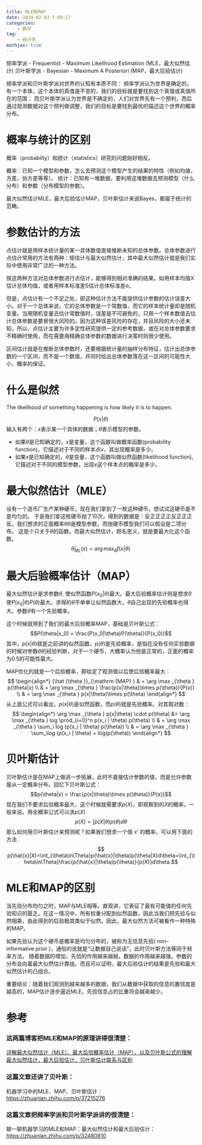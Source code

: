 ```yaml
---
title: MLE和MAP
date: 2019-02-03 7:09:17
categories: 
    - 数学
tag: 
    - 统计学
mathjax: true
---
```

频率学派 - Frequentist - Maximum Likelihood Estimation (MLE，最大似然估计)
贝叶斯学派 - Bayesian - Maximum A Posteriori (MAP，最大后验估计)

频率学派和贝叶斯学派对世界的认知有本质不同：
频率学派认为世界是确定的，有一个本体，这个本体的真值是不变的，我们的目标就是要找到这个真值或真值所在的范围；
而贝叶斯学派认为世界是不确定的，人们对世界先有一个预判，而后通过观测数据对这个预判做调整，我们的目标是要找到最优的描述这个世界的概率分布。

<!-- more -->

# 概率与统计的区别
概率（probabilty）和统计（statistics）研究的问题刚好相反。

概率：已知一个模型和参数，怎么去预测这个模型产生的结果的特性（例如均值，方差，协方差等等）。
统计：已知有一堆数据，要利用这堆数据去预测模型（什么分布）和参数（分布模型的参数）。

最大似然估计MLE，最大后验估计MAP，贝叶斯估计来说Bayes，都属于统计的范畴。

# 参数估计的方法
点估计就是用样本统计量的某一具体数值直接推断未知的总体参数。总体参数进行点估计常用的方法有两种：矩估计与最大似然估计，其中最大似然估计就是我们实际中使用非常广泛的一种方法。 

按这两种方法对总体参数进行点估计，能够得到相对准确的结果。如用样本均值X估计总体均值，或者用样本标准差S估计总体标准差σ。 

但是，点估计有一个不足之处，即这种估计方法不能提供估计参数的估计误差大小。对于一个总体来说，它的总体参数是一个常数值，而它的样本统计量却是随机变量。当用随机变量去估计常数值时，误差是不可避免的，只用一个样本数值去估计总体参数是要冒很大风险的。因为这种误差风险的存在，并且风险的大小还未知，所以，点估计主要为许多定性研究提供一定的参考数据，或在对总体参数要求不精确时使用，而在需要用精确总体参数的数据进行决策时则很少使用。

区间估计就是在推断总体参数时，还要根据统计量的抽样分布特征，估计出总体参数的一个区间，而不是一个数值，并同时给出总体参数落在这一区间的可能性大小，概率的保证。

# 什么是似然
The likelihood of something happening is how likely it is to happen.

$$P(x|\theta)$$
输入有两个：$x$表示某一个具体的数据；$\theta$表示模型的参数。

- 如果$\theta$是已知确定的，$x$是变量，这个函数叫做概率函数(probability function)，它描述对于不同的样本点$x$，其出现概率是多少。
- 如果$x$是已知确定的，$\theta$是变量，这个函数叫做似然函数(likelihood function), 它描述对于不同的模型参数，出现$x$这个样本点的概率是多少。

# 最大似然估计（MLE）
设有一个造币厂生产某种硬币，现在我们拿到了一枚这种硬币，想试试这硬币是不是均匀的。
于是我们拿这枚硬币抛了10次，得到的数据是：反正正正正反正正正反。我们想求的正面概率θθ是模型参数，而抛硬币模型我们可以假设是二项分布。
这是个只关于$θ$的函数。而最大似然估计，顾名思义，就是要最大化这个函数。
$$\displaystyle {\hat {\theta }}_{\mathrm {ML} }(x)=\arg \max _{\theta }f(x|\theta )\!$$

# 最大后验概率估计（MAP） 
最大似然估计是求参数$θ$, 使似然函数$P(x_0|θ)$最大。最大后验概率估计则是想求$θ$使$P(x_0|θ)P(θ)$最大。求得的$θ$不单单让似然函数大，$θ$自己出现的先验概率也得大。参数$θ$有一个先验概率。

这个时候就用到了我们的最大后验概率MAP，基础是贝叶斯公式： 
$$P(\theta|x_0) = \frac{P(x_0|\theta)P(\theta)}{P(x_0)}$$
其中，$p(x|θ)$就是之前讲的似然函数，$p(θ)$是先验概率，是指在没有任何实验数据的时候对参数$θ$的经验判断，对于一个硬币，大概率认为他是正常的，正面的概率为0.5的可能性最大。

MAP优化的就是一个后验概率，即给定了观测值以后使后验概率最大： 
$$
\begin{align*}
{\hat {\theta }}_{\mathrm {MAP} }  & = \arg \max _{\theta } p(\theta|x) \\
 & = \arg \max _{\theta } \frac{p(x|\theta)\times p(\theta)}{P(x)} \\
 & =  \arg \max _{\theta } p(x|\theta)\times p(\theta)
\end{align*}
$$
从上面公式可以看出，$p(x|θ)$是似然函数，而$p(θ)$就是先验概率。对其取对数： 
$$
\begin{align*}
\arg \max _{\theta } p(x|\theta) \cdot p(\theta) &= \arg \max _{\theta } log \prod_{i=0}^n p(x_i | \theta) p(\theta) \\
& = \arg \max _{\theta } \sum_i log (p(x_i | \theta) p(\theta)) \\ 
& = \arg \max _{\theta } \sum_ilog (p(x_i | \theta) + log(p(\theta))
\end{align*}
$$

# 贝叶斯估计
贝叶斯估计是在MAP上做进一步拓展，此时不直接估计参数的值，而是允许参数服从一定概率分布。回忆下贝叶斯公式： 
$$p(\theta|x) = \frac{p(x|\theta)\times p(\theta)}{P(x)}$$
现在我们不要求后验概率最大，这个时候就需要求$p(X)$，即观察到的$X$的概率。一般来说，用全概率公式可以求$p(X)$
$$p(X) = \int p(X | \theta)p(\theta)d\theta$$
那么如何用贝叶斯估计来预测呢？如果我们想求一个值 $x’$ 的概率，可以用下面的方法 
$$
p(\hat{x}|X)=\int_{\theta\in\Theta}p(\hat{x}|\theta)p(\theta|X)d\theta=\int_{\theta\in\Theta}\frac{p(\hat{x}|\theta)p(\theta)}{p(X)}d\theta
$$

# MLE和MAP的区别
当先验分布均匀之时，MAP与MLE相等。直观讲，它表征了最有可能值的任何先验知识的匮乏。在这一情况中，所有权重分配到似然函数，因此当我们把先验与似然相乘，由此得到的后验极其类似于似然。因此，最大似然方法可被看作一种特殊的MAP。

如果先验认为这个硬币是概率是均匀分布的，被称为无信息先验( non-informative prior )，通俗的说就是“让数据自己说话”，此时贝叶斯方法等同于频率方法。 
随着数据的增加，先验的作用越来越弱，数据的作用越来越强，参数的分布会向着最大似然估计靠拢。而且可以证明，最大后验估计的结果是先验和最大似然估计的凸组合。

重要结论：随着我们观测到越来越多的数据，我们从数据中获取的信息的置信度是越高的，MAP估计逐步逼近MLE，先验信息占的比重将会越来越少。

# 参考
### 这两篇博客把MLE和MAP的原理讲得很清楚：
[详解最大似然估计（MLE）、最大后验概率估计（MAP），以及贝叶斯公式的理解](https://blog.csdn.net/u011508640/article/details/72815981)
[最大似然估计，最大后验估计，贝叶斯估计联系与区别](https://blog.csdn.net/bitcarmanlee/article/details/81417151)
### 这篇文章还讲了贝叶斯：
机器学习中的MLE、MAP、贝叶斯估计：https://zhuanlan.zhihu.com/p/37215276
### 这篇文章把频率学派和贝叶斯学派讲的很清楚：
聊一聊机器学习的MLE和MAP：最大似然估计和最大后验估计：https://zhuanlan.zhihu.com/p/32480810